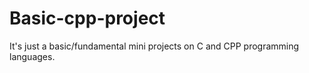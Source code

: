# Basic-cpp-project
It's just a basic/fundamental mini projects on C and CPP programming languages.
